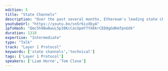 ```yaml
---
edition: 5
title: "State Channels"
description: "Over the past several months, Ethereum's leading state channels researchers and engineers have worked to unify their protocols and implementations. The result is a single state channels network, compatible with all major state channel implementations. Liam Horne and Tom Close will introduce the audience to their work, the State Channels Improvement Proposals (SCIP) process, explain how developers can get started building on it, and provide a live demo of the network in action."
youtubeUrl: "https://youtu.be/sn5r6ixXbyA"
ipfsHash: "Qmc5h9Bw8wuL5p38KcCacUpmY7YX6krCED8gGdKmTpnUdk"
duration: 1318
expertise: "Intermediate"
type: "Talk"
track: "Layer 1 Protocol"
keywords: ['state channels','technical']
tags: ['Layer 1 Protocol']
speakers: ['Liam Horne','Tom Close']
---
```

